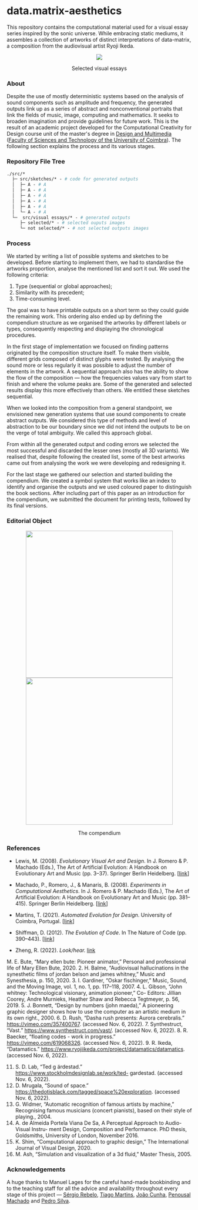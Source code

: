 # data.matrix-aesthetics
This repository contains the computational material used for a visual essay series inspired by the sonic universe. While embracing static mediums, it assembles a collection of artworks of distinct interpretations of data-matrix, a composition from the audiovisual artist Ryoji Ikeda.
 
<p align="center" margin-top="20px"> 
  <img src="/visual%20essays/gif.gif">
</p>
<p align="center"> Selected visual essays </p>

### About

Despite the use of mostly deterministic systems based on the analysis of sound components such as amplitude and frequency, the generated outputs link up as a series of abstract and nonconventional portraits that link the fields of music, image, computing and mathematics. It seeks to broaden imagination and provide guidelines for future work. This is the result of an academic project developed for the Computational Creativity for Design course unit of the master's degree in [Design and Multimedia](https://dm.dei.uc.pt) ([Faculty of Sciences and Technology of the University of Coimbra](https://www.uc.pt/)). The following section explains the process and its various stages.

### Repository File Tree
```graphql
./src/* 
  ├─ src/sketches/* - # code for generated outputs
  │  ├─ A - # A
  │  ├─ A - # A
  │  ├─ A - # A
  │  ├─ A - # A
  │  ├─ A - # A
  │  └─ A - # A
  └─  src/visual essays/* - # generated outputs
     ├─ selected/* - # selected ouputs images
     └─ not selected/* - # not selected outputs images
```

### Process
We started by writing a list of possible systems and sketches to be developed. Before starting to implement them, we had to standardise the artworks proportion, analyse the mentioned list and sort it out. We used the following criteria:
1. Type (sequential or global approaches); 
2. Similarity with its precedent; 
3. Time-consuming level. 

The goal was to have printable outputs on a short term so they could guide the remaining work. This ordering also ended up by defining the compendium structure as we organised the artworks by different labels or types, consequently respecting and displaying the chronological procedures. 

In the first stage of implementation we focused on finding patterns originated by the composition structure itself. To make them visible, different grids composed of distinct glyphs were tested. By analysing the sound more or less regularly it was possible to adjust the number of elements in the artwork. A sequential approach also has the ability to show the flow of the composition — how the frequencies values vary from start to finish and where the volume peaks are. Some of the generated and selected results display this more effectively than others. We entitled these sketches sequential.
		
When we looked into the composition from a general standpoint, we envisioned new generation systems that use sound components to create abstract outputs. We considered this type of methods and level of abstraction to be our boundary since we did not intend the outputs to be on the verge of total ambiguity. We called this approach global.

From within all the generated output and coding errors we selected the most successful and discarded the lesser ones (mostly all 3D variants). We realised that, despite following the created list, some of the best artworks came out from analysing the work we were developing and redesigning it. 

For the last stage we gathered our selection and started building the compendium. We created a symbol system that works like an index to identify and organise the outputs and we used coloured paper to distinguish the book sections. After including part of this paper as an introduction for the compendium, we submitted the document for printing tests, followed by its final versions.

### Editorial Object

<p align="center" margin-top="20px"> 
  <img width=400px src="/visual%20essays/gif.gif">
   <img width=400px src="/visual%20essays/gif.gif">
</p>
<p align="center">The compendium</p>

### References

- Lewis, M. (2008). *Evolutionary Visual Art and Design*. In J. Romero & P. Machado (Eds.), The Art of Artificial Evolution: A Handbook on Evolutionary Art and Music (pp. 3–37). Springer Berlin Heidelberg. [[link](https://link.springer.com/chapter/10.1007/978-3-540-72877-1_1)]
- Machado, P., Romero, J., & Manaris, B. (2008). *Experiments in Computational Aesthetics*. In J. Romero & P. Machado (Eds.), The Art of Artificial Evolution: A Handbook on Evolutionary Art and Music (pp. 381–415). Springer Berlin Heidelberg. [[link](https://link.springer.com/chapter/10.1007/978-3-540-72877-1_18)]
- Martins, T. (2021). *Automated Evolution for Design*. University of Coimbra, Portugal. [[link](https://estudogeral.sib.uc.pt/handle/10316/96431)]
- Shiffman, D. (2012). *The Evolution of Code*. In The Nature of Code (pp. 390–443). [[link](https://natureofcode.com/book/chapter-9-the-evolution-of-code/)]


- Zheng, R. (2022). *Look/hear.* [link](https://www.ranzhengdesign.com/look-hear/)


M. E. Bute, “Mary ellen bute: Pioneer animator,” Personal and professional life
of Mary Ellen Bute, 2020.
2. H. Balme, “Audiovisual hallucinations in the synesthetic films of jordan belson and
james whitney,” Music and Synesthesia, p. 150, 2020.
3. I. Gardiner, “Oskar fischinger,” Music, Sound, and the Moving Image, vol. 1, no. 1,
pp. 117–118, 2007.
4. L. Gibson, “John whitney: Technological visionary, animation pioneer,” Co-
Editors: Jillian Coorey, Andre Murnieks, Heather Shaw and Rebecca Tegtmeyer,
p. 56, 2019.
5. J. Bonnett, “Design by numbers (john maeda),” A pioneering graphic designer
shows how to use the computer as an artistic medium in its own right., 2000.
6. D. Rush, “Dasha rush presents: Aurora cerebralis.” https://vimeo.com/357400767.
(accessed Nov. 6, 2022).
7. Synthestruct, “Vast.” https://www.synthestruct.com/vast/. (accessed Nov. 6,
2022).
8. R. Baecker, “floating codes - work in progress.” https://vimeo.com/619068326.
(accessed Nov. 6, 2022).
9. R. Ikeda, “Datamatics.” https://www.ryojiikeda.com/project/datamatics/datamatics.
(accessed Nov. 6, 2022).

11. S. D. Lab, “Ted g ̈ardestad.” https://www.stockholmdesignlab.se/work/ted-
gardestad. (accessed Nov. 6, 2022).
12. D. Mrugala, “Sound of space.” https://thedotisblack.com/tagged/space%20exploration.
(accessed Nov. 6, 2022).
13. G. Widmer, “Automatic recognition of famous artists by machine,” Recognising
famous musicians (concert pianists), based on their style of playing., 2004.
14. A. de Almeida Portela Viana De Sa, A Perceptual Approach to Audio-Visual Instru-
ment Design, Composition and Performance. PhD thesis, Goldsmiths, University
of London, November 2016.
15. K. Shim, “Computational approach to graphic design,” The International Journal
of Visual Design, 2020.
16. M. Ash, “Simulation and visualization of a 3d fluid,” Master Thesis, 2005.

### Acknowledgements
A huge thanks to Manuel Lages for the careful hand-made bookbinding and to the teaching staff for all the advice and availability throughout every stage of this project — [Sérgio Rebelo](https://cdv.dei.uc.pt/authors/sergio-rebelo/), [Tiago Martins](http://cdv.dei.uc.pt/people/tiago-martins/), [João Cunha](https://cdv.dei.uc.pt/authors/joao-cunha/), [Penousal Machado](https://cdv.dei.uc.pt/authors/penousal-machado/) and [Pedro Silva](https://cdv.dei.uc.pt/authors/pedro-silva/).








